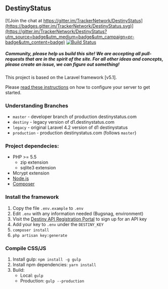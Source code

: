 ## DestinyStatus

[![Join the chat at https://gitter.im/TrackerNetwork/DestinyStatus](https://badges.gitter.im/TrackerNetwork/DestinyStatus.svg)](https://gitter.im/TrackerNetwork/DestinyStatus?utm_source=badge&utm_medium=badge&utm_campaign=pr-badge&utm_content=badge) [![Build Status](https://travis-ci.org/TrackerNetwork/DestinyStatus.svg?branch=master)](https://travis-ci.org/TrackerNetwork/DestinyStatus)

##### Community, please help us build this site! We are accepting all pull-requests that are in the spirit of the site.  For all other ideas and concepts, please create an issue, we can figure out something!

This project is based on the Laravel framework [v5.1].

Please [read these instructions](https://laravel.com/docs/5.1#server-requirements) on how to configure your server to get started.

### Understanding Branches

* `master` 	- developer branch of production destinystatus.com
* `destiny` 	- legacy version of d1.destinystatus.com
* `legacy` 	- original Laravel 4.2 version of d1 destinystatus
* `production`  - production destinystatus.com (follows `master`)

### Project dependecies:

* PHP >= 5.5
  * zip extension
  * sqlite3 extension
* Mcrypt extension
* [Node.js](https://nodejs.org)
* [Composer](https://getcomposer.org)

### Install the framework

1. Copy the file `.env.example` to `.env`
2. Edit `.env` with any information needed (Bugsnag, environment)
3. Visit the [Destiny API Registration Portal](https://www.bungie.net/en/user/api) to sign up for an API key
4. Add your key to `.env` under the `DESTINY_KEY`
5. `composer install`
6. `php artisan key:generate`

### Compile CSS/JS

1. Install gulp: `npm install -g gulp`
2. Install npm dependencies: `yarn install`
3. Build:
    * Local: `gulp`
    * Production: `gulp --production`
